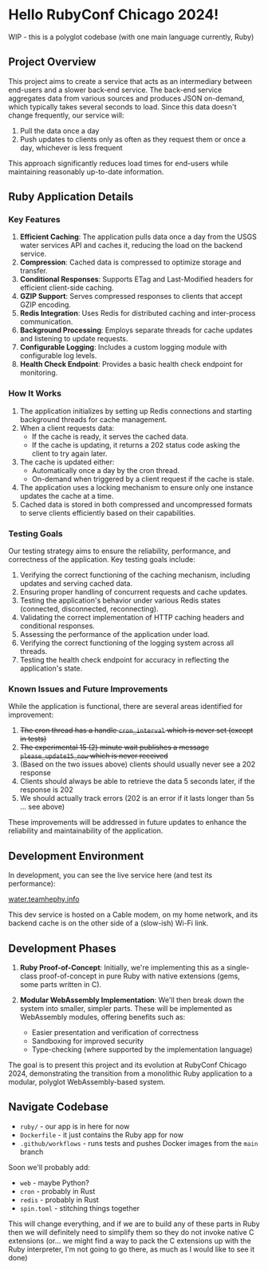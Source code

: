 # Hello RubyConf Chicago 2024!
WIP - this is a polyglot codebase (with one main language currently, Ruby)

## Project Overview

This project aims to create a service that acts as an intermediary between end-users and a slower back-end service. The back-end service aggregates data from various sources and produces JSON on-demand, which typically takes several seconds to load. Since this data doesn't change frequently, our service will:

1. Pull the data once a day
2. Push updates to clients only as often as they request them or once a day, whichever is less frequent

This approach significantly reduces load times for end-users while maintaining reasonably up-to-date information.

## Ruby Application Details

### Key Features

1. **Efficient Caching**: The application pulls data once a day from the USGS water services API and caches it, reducing the load on the backend service.
2. **Compression**: Cached data is compressed to optimize storage and transfer.
3. **Conditional Responses**: Supports ETag and Last-Modified headers for efficient client-side caching.
4. **GZIP Support**: Serves compressed responses to clients that accept GZIP encoding.
5. **Redis Integration**: Uses Redis for distributed caching and inter-process communication.
6. **Background Processing**: Employs separate threads for cache updates and listening to update requests.
7. **Configurable Logging**: Includes a custom logging module with configurable log levels.
8. **Health Check Endpoint**: Provides a basic health check endpoint for monitoring.

### How It Works

1. The application initializes by setting up Redis connections and starting background threads for cache management.
2. When a client requests data:
   - If the cache is ready, it serves the cached data.
   - If the cache is updating, it returns a 202 status code asking the client to try again later.
3. The cache is updated either:
   - Automatically once a day by the cron thread.
   - On-demand when triggered by a client request if the cache is stale.
4. The application uses a locking mechanism to ensure only one instance updates the cache at a time.
5. Cached data is stored in both compressed and uncompressed formats to serve clients efficiently based on their capabilities.

### Testing Goals

Our testing strategy aims to ensure the reliability, performance, and correctness of the application. Key testing goals include:

1. Verifying the correct functioning of the caching mechanism, including updates and serving cached data.
2. Ensuring proper handling of concurrent requests and cache updates.
3. Testing the application's behavior under various Redis states (connected, disconnected, reconnecting).
4. Validating the correct implementation of HTTP caching headers and conditional responses.
5. Assessing the performance of the application under load.
6. Verifying the correct functioning of the logging system across all threads.
7. Testing the health check endpoint for accuracy in reflecting the application's state.

### Known Issues and Future Improvements

While the application is functional, there are several areas identified for improvement:

<!--
1. ~~Enhance logging functionality to work consistently across all threads.~~
1. ~~Ensure that health checks can pass prior to when a first request is received~~
1. ~~Improve health checks to provide more detailed information about the application's state.~~
1. ~~Refine error handling, particularly for Redis connection issues.~~
1. ~~Implement more granular health check endpoints to distinguish between different types of failures.~~
1. ~~Improve the resilience of Redis subscriptions to handle disconnections and reconnections gracefully.~~
-->

1. ~~The cron thread has a handle `cron_interval` which is never set (except in tests)~~
1. ~~The experimental 15 (2) minute wait publishes a message `please_update15_now` which is never received~~
1. (Based on the two issues above) clients should usually never see a 202 response
1. Clients should always be able to retrieve the data 5 seconds later, if the response is 202
1. We should actually track errors (202 is an error if it lasts longer than 5s ... see above)

These improvements will be addressed in future updates to enhance the reliability and maintainability of the application.

## Development Environment

In development, you can see the live service here (and test its performance):

[water.teamhephy.info](https://water.teamhephy.info/data)

This dev service is hosted on a Cable modem, on my home network, and its backend cache is on the other side of a (slow-ish) Wi-Fi link.

## Development Phases

1. **Ruby Proof-of-Concept**: Initially, we're implementing this as a single-class proof-of-concept in pure Ruby with native extensions (gems, some parts written in C).

2. **Modular WebAssembly Implementation**: We'll then break down the system into smaller, simpler parts. These will be implemented as WebAssembly modules, offering benefits such as:
   - Easier presentation and verification of correctness
   - Sandboxing for improved security
   - Type-checking (where supported by the implementation language)

The goal is to present this project and its evolution at RubyConf Chicago 2024, demonstrating the transition from a monolithic Ruby application to a modular, polyglot WebAssembly-based system.

## Navigate Codebase

* `ruby/` - our app is in here for now
* `Dockerfile` - it just contains the Ruby app for now
* `.github/workflows` - runs tests and pushes Docker images from the `main` branch

Soon we'll probably add:
* `web` - maybe Python?
* `cron` - probably in Rust
* `redis` - probably in Rust
* `spin.toml` - stitching things together

This will change everything, and if we are to build any of these parts in Ruby
then we will definitely need to simplify them so they do not invoke native C
extensions (or... we might find a way to pack the C extensions up with the Ruby
interpreter, I'm not going to go there, as much as I would like to see it done)
